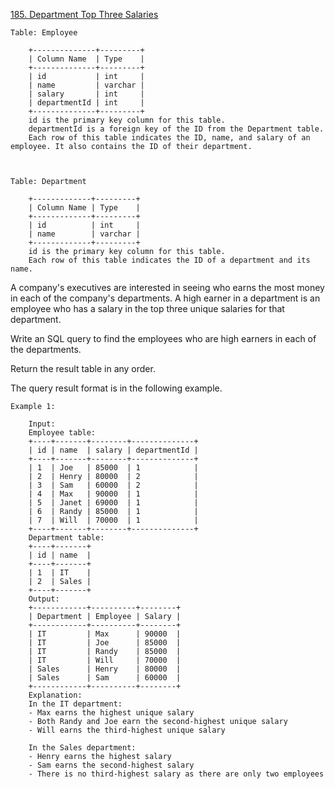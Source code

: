 <a href='https://leetcode.com/problems/department-top-three-salaries'>185. Department Top Three Salaries</a>


	Table: Employee

		+--------------+---------+
		| Column Name  | Type    |
		+--------------+---------+
		| id           | int     |
		| name         | varchar |
		| salary       | int     |
		| departmentId | int     |
		+--------------+---------+
		id is the primary key column for this table.
		departmentId is a foreign key of the ID from the Department table.
		Each row of this table indicates the ID, name, and salary of an employee. It also contains the ID of their department.



	Table: Department

		+-------------+---------+
		| Column Name | Type    |
		+-------------+---------+
		| id          | int     |
		| name        | varchar |
		+-------------+---------+
		id is the primary key column for this table.
		Each row of this table indicates the ID of a department and its name.

 

A company's executives are interested in seeing who earns the most money in each of the company's departments. A high earner in a department is an employee who has a salary in the top three unique salaries for that department.

Write an SQL query to find the employees who are high earners in each of the departments.

Return the result table in any order.

The query result format is in the following example.

 

	Example 1:

		Input: 
		Employee table:
		+----+-------+--------+--------------+
		| id | name  | salary | departmentId |
		+----+-------+--------+--------------+
		| 1  | Joe   | 85000  | 1            |
		| 2  | Henry | 80000  | 2            |
		| 3  | Sam   | 60000  | 2            |
		| 4  | Max   | 90000  | 1            |
		| 5  | Janet | 69000  | 1            |
		| 6  | Randy | 85000  | 1            |
		| 7  | Will  | 70000  | 1            |
		+----+-------+--------+--------------+
		Department table:
		+----+-------+
		| id | name  |
		+----+-------+
		| 1  | IT    |
		| 2  | Sales |
		+----+-------+
		Output: 
		+------------+----------+--------+
		| Department | Employee | Salary |
		+------------+----------+--------+
		| IT         | Max      | 90000  |
		| IT         | Joe      | 85000  |
		| IT         | Randy    | 85000  |
		| IT         | Will     | 70000  |
		| Sales      | Henry    | 80000  |
		| Sales      | Sam      | 60000  |
		+------------+----------+--------+
		Explanation: 
		In the IT department:
		- Max earns the highest unique salary
		- Both Randy and Joe earn the second-highest unique salary
		- Will earns the third-highest unique salary

		In the Sales department:
		- Henry earns the highest salary
		- Sam earns the second-highest salary
		- There is no third-highest salary as there are only two employees

